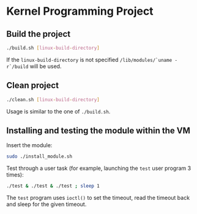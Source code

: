 # Kernel Programming Project

## Build the project
```bash
./build.sh [linux-build-directory]
```
If the `linux-build-directory` is not specified ``/lib/modules/`uname -r`/build`` will be used.

## Clean project
```bash
./clean.sh [linux-build-directory]
```
Usage is similar to the one of `./build.sh`.

## Installing and testing the module within the VM

Insert the module:
```bash
sudo ./install_module.sh
```
Test through a user task (for example, launching the `test` user program 3 times):
```bash
./test & ./test & ./test ; sleep 1
```
The `test` program uses `ioctl()` to set the timeout, read the timeout back and sleep for the given timeout.